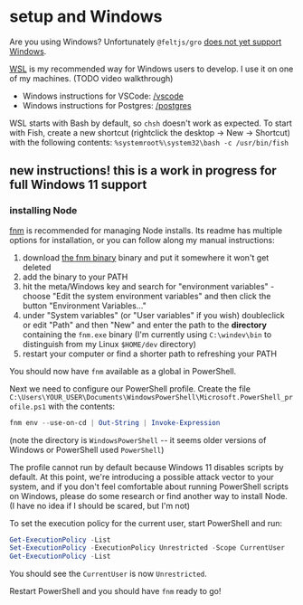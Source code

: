 # setup and Windows

Are you using Windows?
Unfortunately `@feltjs/gro`
[does not yet support Windows](https://github.com/feltjs/gro/issues/319).

[WSL](https://wikipedia.org/wiki/Windows_Subsystem_for_Linux)
is my recommended way for Windows users to develop. I use it on one of my machines.
(TODO video walkthrough)

- Windows instructions for VSCode: [/vscode](/vscode)
- Windows instructions for Postgres: [/postgres](/postgres)

WSL starts with Bash by default, so `chsh` doesn't work as expected.
To start with Fish, create a new shortcut (rightclick the desktop -> New -> Shortcut)
with the following contents: `%systemroot%\system32\bash -c /usr/bin/fish`

## new instructions! this is a work in progress for full Windows 11 support

### installing Node

[fnm](https://github.com/Schniz/fnm) is recommended for managing Node installs.
Its readme has multiple options for installation, or you can follow along my manual instructions:

1. download [the fnm binary](https://github.com/Schniz/fnm/releases) binary
   and put it somewhere it won't get deleted
1. add the binary to your PATH
1. hit the meta/Windows key and search for "environment variables" -
   choose "Edit the system environment variables" and then click the button "Environment Variables..."
1. under "System variables" (or "User variables" if you wish) doubleclick or
   edit "Path" and then "New" and enter the path to the
   **directory** containing the `fnm.exe` binary
   (I'm currently using `C:\windev\bin` to distinguish from my Linux `$HOME/dev` directory)
1. restart your computer or find a shorter path to refreshing your PATH

You should now have `fnm` available as a global in PowerShell.

Next we need to configure our PowerShell profile.
Create the file `C:\Users\YOUR_USER\Documents\WindowsPowerShell\Microsoft.PowerShell_profile.ps1`
with the contents:

```powershell
fnm env --use-on-cd | Out-String | Invoke-Expression
```

(note the directory is `WindowsPowerShell` -- it seems older
versions of Windows or PowerShell used `PowerShell`)

The profile cannot run by default because Windows 11 disables scripts by default.
At this point, we're introducing a possible attack vector to your system,
and if you don't feel comfortable about running PowerShell scripts on Windows,
please do some research or find another way to install Node.
(I have no idea if I should be scared, but I'm not)

To set the execution policy for the current user, start PowerShell and run:

```powershell
Get-ExecutionPolicy -List
Set-ExecutionPolicy -ExecutionPolicy Unrestricted -Scope CurrentUser
Get-ExecutionPolicy -List
```

You should see the `CurrentUser` is now `Unrestricted`.

Restart PowerShell and you should have `fnm` ready to go!
